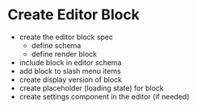 # Create Editor Block

- create the editor block spec
    - define schema
    - define render block
- include block in editor schema
- add block to slash menu items
- create display version of block
- create placeholder (loading state) for block
- create settings component in the editor (if needed)